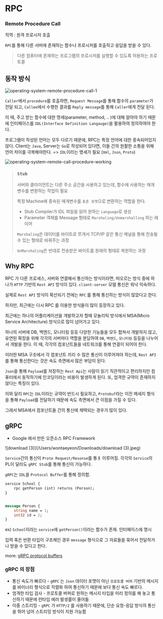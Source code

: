 # RPC

### Remote Procedure Call

직역 : 원격 프로시저 호출

 `RPC`를 통해 다른 서버에 존재하는 함수나 프로시저를 호출하고 응답을 받을 수 있다. 

> 다른 컴퓨터에 존재하는 프로그램의 프로시저를 실행할 수 있도록 허용하는 프로토콜

## 동작 방식

![operating-system-remote-procedure-call-1](/Users/wontaeyeon/Downloads/operating-system-remote-procedure-call-1.png)

`Caller`에서 `procedure`를 호출하면, `Request Message`를 통해 함수의 `parameter`가 전달 되고, `Callee`에서 수행한 결과를 `Reply message`를 통해 `Caller`에게 전달 된다.

이 때, 주고 받는 함수에 대한 명세(parameter, method, .. )에 대해 알아야 하기 때문에 인터페이스를 `IDL(Interface Definition Langauge)`을 활용하여 정의하여야 한다.

프로그램이 작성된 언어는 모두 다르기 때문에, RPC는 특정 언어에 대한 종속되어있지 않다.
Client는 `Java`, Server는 `Go`로 작성되어 있다면, 이들 간의 원활한 소통을 위해 언어 차이를 극복해야한다.
 => `IDL`이라는 명세가 필요 (`Xml`, `Json`, `Proto`)



![operating-system-remote-call-procedure-working](/Users/wontaeyeon/Downloads/operating-system-remote-call-procedure-working.png)

>### `Stub`
>
>서버와 클라이언트는 다른 주소 공간을 사용하고 있는데, 함수에 사용하는 매개변수를 변환하는 작업이 필요
>
>특정 Machine에 종속된 매개변수를 `표준 포맷`으로 변환하는 역할을 한다.
>
>- Stub Compiler가 IDL 파일을 읽어 원하는 `Language`로 생성
>- Parameter 객체를 Message 형태로 `Marshaling/Unmarshalling` 하는 레이어
>
>`Marshaling`은 데이터를 바이트로 쪼개서 TCP/IP 같은 통신 채널을 통해 전송될 수 있는 형태로 바꿔주는 과정
>
>`UnMarshaling`은 반대로 전송받은 바이트를 원래의 형태로 복원하는 과정

## Why RPC

RPC 가 다른 프로세스, 서버와 연결해서 통신하는 방식이라면,  떠오르는 방식 중에 하나가 `HTTP` 기반의 `Rest API` 방식이 있다. `client-server`  모델 통신은 워낙 익숙하다.

실제로 `Rest API` 방식이 확산되기 전에는 `RPC` 를 통해 통신하는 방식이 많았다고 한다.

하지만, 최근에는 다시 RPC 를 이용한 방식들이 많이 등장하고 있다. 

최근에는 하나의 어플리케이션을 개발하고자 할때 모놀리틱 방식에서 MSA(Micro Service Architecture) 방식으로 많이 넘어가고 있다. 

하나의 서버에 DB, 백엔드, 모니터링 등등 다양한 기능들을 모두 합쳐서 개발하지 않고, 유연된 확장을 위해 각각의 서버마다 역할을 분담하여 `DB`, `백엔드`, `모니터링` 등등을 나누어서 개발을 한다. 이 때, 각각의 컴포넌트들을 네트워크를 통해 연결이 되어야 한다.

이러한 MSA 구조에서 각 컴포넌트 끼리 수 많은 통신이 이루어져야 하는데, `Rest API` 를 통해 통신한다는 것은 속도 측면에서 많은 부담이 된다.

 `Json`을 통해 `Payload`를 저장하는 `Rest Api`는 사람이 읽기 직관적이고 편리하지만 컴퓨터에서 동작하기에 인코딩이라는 비용이 발생하게 된다. 또, 엄격한 규약이 존재하지 않다는 특징이 있다.

이와 달리 `RPC`는 `IDL`이라는 규약이 반드시 필요하고, `Protobuf`라는 이진 메세지 형식을 통해 `Payload`를 전달하기 때문에 속도 측면에서 큰 이점을 가질 수 있다.

그래서 MSA에서 컴포넌트들 간의 통신에 채택되는 경우가 많이 있다.

## gRPC

- Google 에서 만든 오픈소스 RPC Framework

![download (3)](/Users/wontaeyeon/Downloads/download (3).jpeg)

`Service`간의 통신이 `Prote Request/Resonse`를 통ㅐ 이루어짐. 각각의 `Service`의 PL이 달라도 `gRPC Stub`를 통해 통신이 가능하다.

`gRPC`는 `IDL`을 `Protocol Buffer`를 통해 정의함.

```protobuf
service School { 
    rpc getPerson (int) returns (Person); 
}


message Person {
    string name = 1; 
    int32 id = 2;
}
```

ex) `School`이라는 `service`에 `getPerson()`이라는 함수가 존재. 인터페이스에 명시

입력 혹은 반환 타입이 구조체인 경우 `message` 형식으로 그 자료들을 묶어서 전달하거나 받을 수 있다고 한다.

more: [gRPC protocol buffers](https://developers.google.com/protocol-buffers/docs/overview)

### gRPC 의 장점

- 통신 속도가 빠르다 - `gRPC` 는 `Json` 데이터 포맷이 아닌 `프로토콜 버퍼` 기반의 메시지를 바이너리 형식으로 직렬화 하여 통신하기 때문에 보다 통신 속도 빠르다.
- 엄격한 타입 검사 - 프로토콜 버퍼로 원하는 메시지 타입을 미리 정의를 해 놓고 통신하기 때문에 런타임 에러 발생률이 줄어듦
- 이중 스트리밍 - `gRPC` 가 `HTTP/2` 를 사용하기 때문에, 단순 요청-응답 방식의 통신을 뛰어 넘어 스트리밍 방식이 지원 가능함